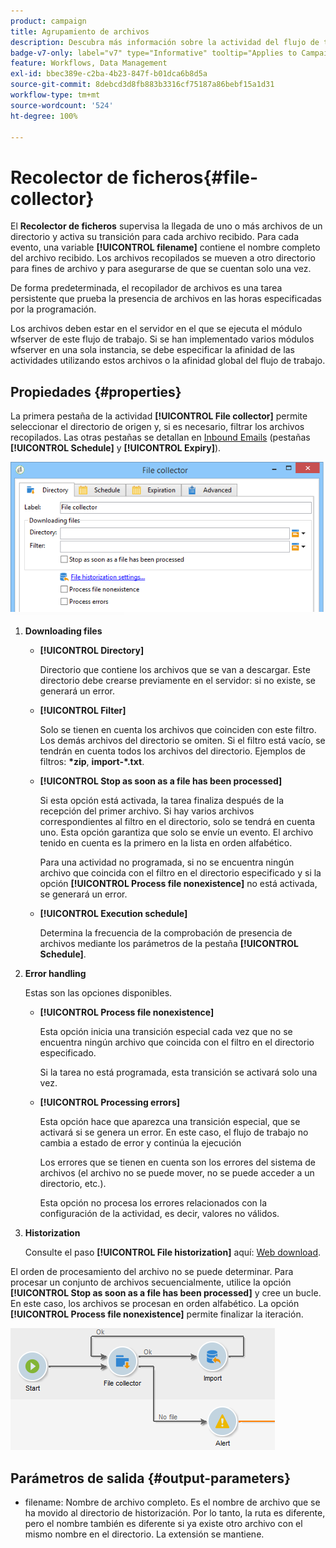 ```yaml
---
product: campaign
title: Agrupamiento de archivos
description: Descubra más información sobre la actividad del flujo de trabajo Recolector de ficheros
badge-v7-only: label="v7" type="Informative" tooltip="Applies to Campaign Classic v7 only"
feature: Workflows, Data Management
exl-id: bbec389e-c2ba-4b23-847f-b01dca6b8d5a
source-git-commit: 8debcd3d8fb883b3316cf75187a86bebf15a1d31
workflow-type: tm+mt
source-wordcount: '524'
ht-degree: 100%

---
```


# Recolector de ficheros{#file-collector}



El **Recolector de ficheros** supervisa la llegada de uno o más archivos de un directorio y activa su transición para cada archivo recibido. Para cada evento, una variable **[!UICONTROL filename]** contiene el nombre completo del archivo recibido. Los archivos recopilados se mueven a otro directorio para fines de archivo y para asegurarse de que se cuentan solo una vez.

De forma predeterminada, el recopilador de archivos es una tarea persistente que prueba la presencia de archivos en las horas especificadas por la programación.

Los archivos deben estar en el servidor en el que se ejecuta el módulo wfserver de este flujo de trabajo. Si se han implementado varios módulos wfserver en una sola instancia, se debe especificar la afinidad de las actividades utilizando estos archivos o la afinidad global del flujo de trabajo.

## Propiedades {#properties}

La primera pestaña de la actividad **[!UICONTROL File collector]** permite seleccionar el directorio de origen y, si es necesario, filtrar los archivos recopilados. Las otras pestañas se detallan en [Inbound Emails](inbound-emails.md) (pestañas **[!UICONTROL Schedule]** y **[!UICONTROL Expiry]**).

![](assets/file_collect_edit.png)

1. **Downloading files**

   * **[!UICONTROL Directory]**

      Directorio que contiene los archivos que se van a descargar. Este directorio debe crearse previamente en el servidor: si no existe, se generará un error.

   * **[!UICONTROL Filter]**

      Solo se tienen en cuenta los archivos que coinciden con este filtro. Los demás archivos del directorio se omiten. Si el filtro está vacío, se tendrán en cuenta todos los archivos del directorio. Ejemplos de filtros: **&#42;zip**, **import-&#42;.txt**.

   * **[!UICONTROL Stop as soon as a file has been processed]**

      Si esta opción está activada, la tarea finaliza después de la recepción del primer archivo. Si hay varios archivos correspondientes al filtro en el directorio, solo se tendrá en cuenta uno. Esta opción garantiza que solo se envíe un evento. El archivo tenido en cuenta es la primero en la lista en orden alfabético.

      Para una actividad no programada, si no se encuentra ningún archivo que coincida con el filtro en el directorio especificado y si la opción **[!UICONTROL Process file nonexistence]** no está activada, se generará un error.

   * **[!UICONTROL Execution schedule]**

      Determina la frecuencia de la comprobación de presencia de archivos mediante los parámetros de la pestaña **[!UICONTROL Schedule]**.

1. **Error handling**

   Estas son las opciones disponibles.

   * **[!UICONTROL Process file nonexistence]**

      Esta opción inicia una transición especial cada vez que no se encuentra ningún archivo que coincida con el filtro en el directorio especificado.

      Si la tarea no está programada, esta transición se activará solo una vez.

   * **[!UICONTROL Processing errors]**

      Esta opción hace que aparezca una transición especial, que se activará si se genera un error. En este caso, el flujo de trabajo no cambia a estado de error y continúa la ejecución

      Los errores que se tienen en cuenta son los errores del sistema de archivos (el archivo no se puede mover, no se puede acceder a un directorio, etc.).

      Esta opción no procesa los errores relacionados con la configuración de la actividad, es decir, valores no válidos.

1. **Historization**

   Consulte el paso **[!UICONTROL File historization]** aquí: [Web download](web-download.md).

El orden de procesamiento del archivo no se puede determinar. Para procesar un conjunto de archivos secuencialmente, utilice la opción **[!UICONTROL Stop as soon as a file has been processed]** y cree un bucle. En este caso, los archivos se procesan en orden alfabético. La opción **[!UICONTROL Process file nonexistence]** permite finalizar la iteración.

![](assets/file_collect_loop.png)

## Parámetros de salida {#output-parameters}

* filename: Nombre de archivo completo. Es el nombre de archivo que se ha movido al directorio de historización. Por lo tanto, la ruta es diferente, pero el nombre también es diferente si ya existe otro archivo con el mismo nombre en el directorio. La extensión se mantiene.
